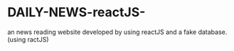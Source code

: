 # DAILY-NEWS-reactJS-
an news reading website developed by using reactJS and a fake database. (using ractJS) 
